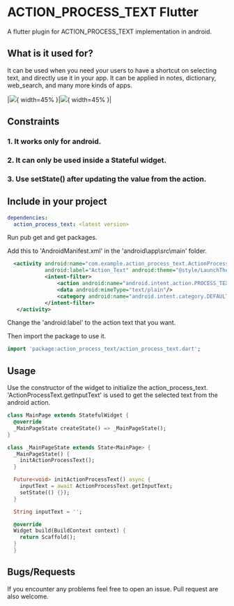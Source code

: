 # ACTION_PROCESS_TEXT Flutter

A flutter plugin for ACTION_PROCESS_TEXT implementation in android.

## What is it used for?

It can be used when you need your users to have a shortcut on selecting text, and directly use it in your app.
It can be applied in notes, dictionary, web_search, and many more kinds of apps.

|![](https://i.postimg.cc/Jn53nQFV/action-process-texttest.gif){ width=45% }|![](https://i.postimg.cc/hvqSCL4j/slanganorytest.gif){ width=45% }|  

## Constraints

###   1. It works only for android.
###   2. It can only be used inside a Stateful widget.
###   3. Use setState() after updating the value from the action.

## Include in your project

```yaml
dependencies:
  action_process_text: <latest version>
```

Run pub get and get packages.

Add this to 'AndroidManifest.xml' in the 'android\app\src\main\' folder.
```xml
  <activity android:name="com.example.action_process_text.ActionProcessTextPlugin"
            android:label="Action_Text" android:theme="@style/LaunchTheme">
            <intent-filter>
                <action android:name="android.intent.action.PROCESS_TEXT" />
                <data android:mimeType="text/plain"/>
                <category android:name="android.intent.category.DEFAULT" />
            </intent-filter>
   </activity>
```
Change the 'android:label' to the action text that you want.

Then import the package to use it.

```dart
import 'package:action_process_text/action_process_text.dart';
```
## Usage

Use the constructor of the widget to initialize the action_process_text.
'ActionProcessText.getInputText' is used to get the selected text from the android action.

```dart
class MainPage extends StatefulWidget {
  @override
  _MainPageState createState() => _MainPageState();
}

class _MainPageState extends State<MainPage> {
  _MainPageState() {
    initActionProcessText();
  }

  Future<void> initActionProcessText() async {
    inputText = await ActionProcessText.getInputText;
    setState(() {});
  }

  String inputText = '';

  @override
  Widget build(BuildContext context) {
    return Scaffold();
  }
  }
```

## Bugs/Requests

If you encounter any problems feel free to open an issue.
Pull request are also welcome.
